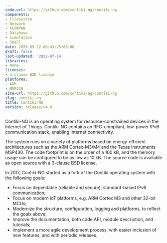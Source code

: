 ```yaml
---
code-url: https://github.com/contiki-ng/contiki-ng
components:
- FileSystem
- Network
- 6LoWPAN
- Database
- Simulation
- Shell
date: 2020-05-22 08:43:25+08:00
draft: false
last-updated: '2022-07-14'
libraries:
- None
licenses:
- 3-clause BSD license
platforms:
- ARM
- MSP430
site-url: https://github.com/contiki-ng/contiki-ng
slug: contiki-ng
title: Contiki-NG
version: release/v4.8
---
```


Contiki-NG is an operating system for resource-constrained devices in the Internet of Things. Contiki-NG contains an RFC-compliant, low-power IPv6 communication stack, enabling Internet connectivity.

<!--more-->

The system runs on a variety of platforms based on energy-efficient architectures such as the ARM Cortex-M3/M4 and the Texas Instruments MSP430. The code footprint is on the order of a 100 kB, and the memory usage can be configured to be as low as 10 kB. The source code is available as open source with a 3-clause BSD license.

In 2017, Contiki-NG started as a fork of the Contiki operating system with the following goals:

- Focus on dependable (reliable and secure), standard-based IPv6 communication;
- Focus on modern IoT platforms, e.g. ARM Cortex M3 and other 32-bit MCUs;
- Modernize the structure, configuration, logging and platforms, to reflect the goals above;
- Improve the documentation, both code API, module description, and tutorials;
- Implement a more agile development process, with easier inclusion of new features, and with periodic releases.